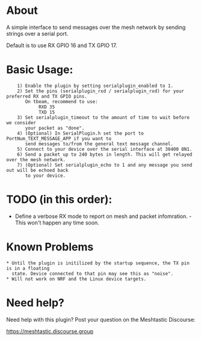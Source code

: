 # About

A simple interface to send messages over the mesh network by sending strings
over a serial port.

Default is to use RX GPIO 16 and TX GPIO 17.


# Basic Usage:

        1) Enable the plugin by setting serialplugin_enabled to 1.
        2) Set the pins (serialplugin_rxd / serialplugin_rxd) for your preferred RX and TX GPIO pins.
           On tbeam, recommend to use:
                RXD 35
                TXD 15
        3) Set serialplugin_timeout to the amount of time to wait before we consider
           your packet as "done".
        4) (Optional) In SerialPlugin.h set the port to PortNum_TEXT_MESSAGE_APP if you want to
           send messages to/from the general text message channel.
        5) Connect to your device over the serial interface at 38400 8N1.
        6) Send a packet up to 240 bytes in length. This will get relayed over the mesh network.
        7) (Optional) Set serialplugin_echo to 1 and any message you send out will be echoed back
           to your device.

# TODO (in this order):

* Define a verbose RX mode to report on mesh and packet infomration.
        - This won't happen any time soon.

# Known Problems

    * Until the plugin is initilized by the startup sequence, the TX pin is in a floating
      state. Device connected to that pin may see this as "noise".
    * Will not work on NRF and the Linux device targets.
    
# Need help?

Need help with this plugin? Post your question on the Meshtastic Discourse:

https://meshtastic.discourse.group
